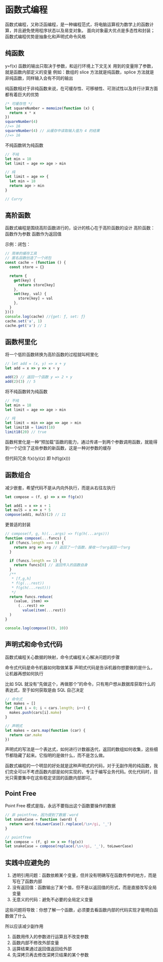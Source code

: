 # 函数式编程

函数式编程，又称泛函编程，是一种编程范式，将电脑运算视为数学上的函数计算，并且避免使用程序状态以及易变对象。
面向对象最大优点是多态性和封装；函数式编程优势是抽象化和声明式命令风格

## 纯函数

y=f(x)
函数的输出只取决于参数，和运行环境上下文无关
用到的变量除了参数，就是函数内部定义的变量
例如：数组的 slice 方法就是纯函数，splice 方法就是非纯函数，同样输入会有不同的输出

纯函数相对于非纯函数来说，在可缓存性、可移植性、可测试性以及并行计算方面都有着巨大的优势

```js
/* 可缓存性 */
let squareNumber = memoize(function (x) {
  return x * x
})
squareNumber(4)
//=> 16
squareNumber(4) // 从缓存中读取输入值为 4 的结果
//=> 16
```

不纯函数转为纯函数

```js
// 不纯
let min = 18
let limit = age => age > min

// 纯
let limit = age => {
  let min = 18
  return age > min
}

// Curry
```

## 高阶函数

函数式编程是围绕高阶函数进行的，设计的核心在于高阶函数的设计
高阶函数：函数作为参数 函数作为返回值

示例：闭包：

```js
// 简单的缓存工具
// 匿名函数创造了一个闭包
const cache = (function () {
  const store = {}

  return {
    get(key) {
      return store[key]
    },
    set(key, val) {
      store[key] = val
    },
  }
})()
console.log(cache) //{get: ƒ, set: ƒ}
cache.set('a', 1)
cache.get('a') // 1
```

## 函数柯里化

将一个低阶函数转换为高阶函数的过程就叫柯里化

```js
// let add = (x, y) => x + y
let add = x => y => x + y

add(2) // 返回一个函数 y => 2 + y
add(2)(3) // 5
```

将不纯函数转为纯函数

```js
// 不纯
let min = 18
let limit = age => age > min

// 纯
let limit = min => age => age > min
let limit18 = limit(18)
limit18(20) // true
```

函数柯里化是一种“预加载”函数的能力，通过传递一到两个参数调用函数，就能得到一个记住了这些参数的新函数，这是一种对参数的缓存

但代码冗余 f(x)(y)(z) 即 h(f(g(x)))

## 函数组合

减少嵌套，希望代码不是从内向外执行，而是从右往左执行

```js
let compose = (f, g) => x => f(g(x))

let add1 = x => x + 1
let mul5 = x => x * 5
compose(add1, mul5)(2) // 11
```

更普适的封装

```js
// compose(f, g, h)(...args) => f(g(h(...args)))
function compose(...funcs) {
  if (funcs.length === 0) {
    return arg => arg // 返回了一个函数，接收一个arg返回一个arg
  }

  if (funcs.length == 1) {
    return funcs[0] // 返回传入的函数自身
  }
  /**
   * [f,g,h]
   * f(g(...rest))
   * f(g(h(...rest)))
   */
  return funcs.reduce(
    (value, item) =>
      (...rest) =>
        value(item(...rest))
  )
}

console.log(compose()(9, 10))
```

## 声明式和命令式代码

函数式编程关心数据的映射，命令式编程关心解决问题的步骤

命令式代码是命令机器如何取做某事
声明式代码是告诉机器你想要做的是什么，让机器再想如何执行

比如 SQL 就没有“先做这个，再做那个”的命令，只有用户想从数据库获取什么的表达式，至于如何获取是由 SQL 自己决定

```js
// 命令式
let makes = []
for (let i = 0; i < cars.length; i++) {
  makes.push(cars[i].make)
}

// 声明式
let makes = cars.map(function (car) {
  return car.make
})
```

声明式的写法是一个表达式，如何进行计数器迭代，返回的数组如何收集，这些细节都隐藏了起来。它指明的是做什么，而不是怎么做。

函数式编程的一个明显的好处就是这种声明式的代码，对于无副作用的纯函数，我们完全可以不考虑函数内部是如何实现的，专注于编写业务代码。优化代码时，目光只需要集中在这些稳定坚固的函数内部即可。

## Point Free

Point Free 模式是指，永远不要指出这个函数要操作的数据

```js
// 非 pointfree，因为提到了数据：word
let snakeCase = function (word) {
  return word.toLowerCase().replace(/\s+/gi, '_')
}

// pointfree
let compose = (f, g) => x => f(g(x))
let snakeCase = compose(replace(/\s+/gi, '_'), toLowerCase)
```

## 实践中应避免的

1. 透明引用问题：函数依赖某个变量，但并没有明确写在函数传参的地方，而是写在了函数内部
2. 没有返回值：函数输出了某个值，但不是以返回值的形式，而是直接改写全局变量
3. 无意义的代码：避免不必要的全局定义变量

这些问题将导致：你想了解一个函数，必须要去看函数内部的代码实现才能明白函数做了什么

所以应该减少副作用

1. 函数用传入的参数进行运算且不改变参数
2. 函数内部不修改外部变量
3. 运算结果通过返回值返回给外部
4. 先深拷贝再去修改深拷贝结果的某个参数
